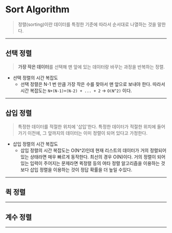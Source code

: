 # Sort Algorithm
> 정렬(sorting)이란 데이터를 특정한 기준에 따라서 순서대로 나열하는 것을 말한다.
---
## 선택 정렬
> **가장 작은 데이터**를 선택해 맨 앞에 있는 데이터랑 바꾸는 과정을 반복하는 정렬.
> 
- 선택 정렬의 시간 복잡도
    - 선택 정렬은 N-1 번 만큼 가장 작은 수를 찾아서 맨 앞으로 보내야 한다.
따라서 시간 복잡도는 ```N+(N-1)+(N-2) + ... + 2``` -> ```O(N^2)``` 이다.
---

## 삽입 정렬
> 특정한 데이터를 적절한 위치에 '삽입'한다.
> 특정한 데이터가 적절한 위치에 들어가기 이전에, 그 앞까지의 데이터는 이미 정렬이 되어 있다고 가정한다.

- 삽입 정렬의 시간 복잡도
  - 삽입 정렬의 시간 복잡도는 O(N^2)인데 현재 리스트의 데이터가 거의 정렬되어 있는 상태라면 매우 빠르게 동작한다. 최선의 경우 O(N)이다. 거의 정렬이 되어 있는 입력이 주어지는 문제라면 퀵정렬 등의 여타 정렬 알고리즘을 이용하는 것 보다 삽입 정렬을 이용하는 것이 정답 확률을 더 높일 수있다.

---
## 퀵 정렬

---

## 계수 정렬
---